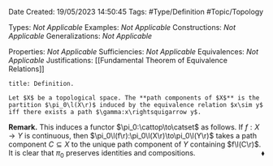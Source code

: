 <div class="topSpace"></div>

Date Created: 19/05/2023 14:50:45
Tags: #Type/Definition #Topic/Topology

Types: _Not Applicable_
Examples: _Not Applicable_
Constructions: _Not Applicable_
Generalizations: _Not Applicable_

Properties: _Not Applicable_
Sufficiencies: _Not Applicable_
Equivalences: _Not Applicable_
Justifications: [[Fundamental Theorem of Equivalence Relations]]

``` ad-Definition
title: Definition.

Let $X$ be a topological space. The **path components of $X$** is the partition $\pi_0\l(X\r)$ induced by the equivalence relation $x\sim y$ iff there exists a path $\gamma:x\rightsquigarrow y$.

```

**Remark.** This induces a functor $\pi_0:\cattop\to\catset$ as follows. If $f:X\to Y$ is continuous, then $\pi_0\l(f\r):\pi_0\l(X\r)\to\pi_0\l(Y\r)$ takes a path component $C\subseteq X$ to the unique path component of $Y$ containing $f\l(C\r)$. It is clear that $\pi_0$ preserves identities and compositions.<span style="float:right;">$\blacklozenge$</span>
